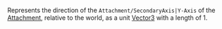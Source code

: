 Represents the direction of the `Attachment/SecondaryAxis|Y-Axis` of the [Attachment](https://developer.roblox.com/en-us/api-reference/class/Attachment), relative to the world, as a unit [Vector3](https://developer.roblox.com/en-us/api-reference/datatype/Vector3) with a length of 1.